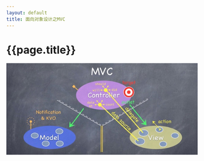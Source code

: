 ```yaml
---
layout: default
title: 面向对象设计之MVC
---
```

{{page.title}}
====================

<img src="/images/posts/2019-01-01/MVC_ObjectOrientedDesignConcept.jpg">
